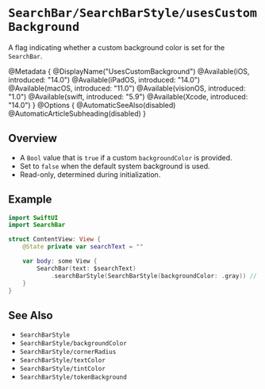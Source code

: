 # ``SearchBar/SearchBarStyle/usesCustomBackground``

A flag indicating whether a custom background color is set for the `SearchBar`.

@Metadata {
    @DisplayName("UsesCustomBackground")
    @Available(iOS, introduced: "14.0")
    @Available(iPadOS, introduced: "14.0")
    @Available(macOS, introduced: "11.0")
    @Available(visionOS, introduced: "1.0")
    @Available(swift, introduced: "5.9")
    @Available(Xcode, introduced: "14.0")
}
@Options {
    @AutomaticSeeAlso(disabled)
    @AutomaticArticleSubheading(disabled)
}

## Overview

- A `Bool` value that is `true` if a custom ``backgroundColor`` is provided.
- Set to `false` when the default system background is used.
- Read-only, determined during initialization.

## Example

```swift
import SwiftUI
import SearchBar

struct ContentView: View {
    @State private var searchText = ""

    var body: some View {
        SearchBar(text: $searchText)
            .searchBarStyle(SearchBarStyle(backgroundColor: .gray)) // usesCustomBackground is true
    }
}
```

## See Also

- ``SearchBarStyle``
- ``SearchBarStyle/backgroundColor``
- ``SearchBarStyle/cornerRadius``
- ``SearchBarStyle/textColor``
- ``SearchBarStyle/tintColor``
- ``SearchBarStyle/tokenBackground``
